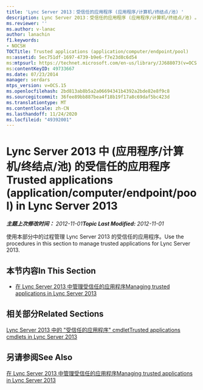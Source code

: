```yaml
---
title: 'Lync Server 2013：受信任的应用程序 (应用程序/计算机/终结点/池) '
description: Lync Server 2013：受信任的应用程序 (应用程序/计算机/终结点/池) 。
ms.reviewer: ''
ms.author: v-lanac
author: lanachin
f1.keywords:
- NOCSH
TOCTitle: Trusted applications (application/computer/endpoint/pool)
ms:assetid: 5ec751df-1697-4739-b9e6-f7e23d8c6d54
ms:mtpsurl: https://technet.microsoft.com/en-us/library/JJ688073(v=OCS.15)
ms:contentKeyID: 49733667
ms.date: 07/23/2014
manager: serdars
mtps_version: v=OCS.15
ms.openlocfilehash: 2bd813ab8b5a2a06694341b4392a2bde82e8f9c8
ms.sourcegitcommit: 36fee89bb887bea4f18b19f17a8c69daf5bc423d
ms.translationtype: MT
ms.contentlocale: zh-CN
ms.lasthandoff: 11/24/2020
ms.locfileid: "49392001"
---
```

# <a name="trusted-applications-applicationcomputerendpointpool-in-lync-server-2013"></a><span data-ttu-id="ac9f8-103">Lync Server 2013 中 (应用程序/计算机/终结点/池) 的受信任的应用程序</span><span class="sxs-lookup"><span data-stu-id="ac9f8-103">Trusted applications (application/computer/endpoint/pool) in Lync Server 2013</span></span>

<div data-xmlns="http://www.w3.org/1999/xhtml">

<div class="topic" data-xmlns="http://www.w3.org/1999/xhtml" data-msxsl="urn:schemas-microsoft-com:xslt" data-cs="https://msdn.microsoft.com/">

<div data-asp="https://msdn2.microsoft.com/asp">



</div>

<div id="mainSection">

<div id="mainBody"><span data-ttu-id="ac9f8-104">

<span> </span></span><span class="sxs-lookup"><span data-stu-id="ac9f8-104">

<span> </span></span></span>

<span data-ttu-id="ac9f8-105">_**主题上次修改时间：** 2012-11-01_</span><span class="sxs-lookup"><span data-stu-id="ac9f8-105">_**Topic Last Modified:** 2012-11-01_</span></span>

<span data-ttu-id="ac9f8-106">使用本部分中的过程管理 Lync Server 2013 的受信任的应用程序。</span><span class="sxs-lookup"><span data-stu-id="ac9f8-106">Use the procedures in this section to manage trusted applications for Lync Server 2013.</span></span>

<div>

## <a name="in-this-section"></a><span data-ttu-id="ac9f8-107">本节内容</span><span class="sxs-lookup"><span data-stu-id="ac9f8-107">In This Section</span></span>

  - [<span data-ttu-id="ac9f8-108">在 Lync Server 2013 中管理受信任的应用程序</span><span class="sxs-lookup"><span data-stu-id="ac9f8-108">Managing trusted applications in Lync Server 2013</span></span>](lync-server-2013-managing-trusted-applications.md)

</div>

<div>

## <a name="related-sections"></a><span data-ttu-id="ac9f8-109">相关部分</span><span class="sxs-lookup"><span data-stu-id="ac9f8-109">Related Sections</span></span>

[<span data-ttu-id="ac9f8-110">Lync Server 2013 中的 "受信任的应用程序" cmdlet</span><span class="sxs-lookup"><span data-stu-id="ac9f8-110">Trusted applications cmdlets in Lync Server 2013</span></span>](https://docs.microsoft.com/powershell/module/skype/?view=skype-ps)

</div>

<div>

## <a name="see-also"></a><span data-ttu-id="ac9f8-111">另请参阅</span><span class="sxs-lookup"><span data-stu-id="ac9f8-111">See Also</span></span>


[<span data-ttu-id="ac9f8-112">在 Lync Server 2013 中管理受信任的应用程序</span><span class="sxs-lookup"><span data-stu-id="ac9f8-112">Managing trusted applications in Lync Server 2013</span></span>](lync-server-2013-managing-trusted-applications.md)  
  

<span data-ttu-id="ac9f8-113"></div>

</div>

<span> </span>

</div>

</div>

</span><span class="sxs-lookup"><span data-stu-id="ac9f8-113"></div>

</div>

<span> </span>

</div>

</div>

</span></span></div>

